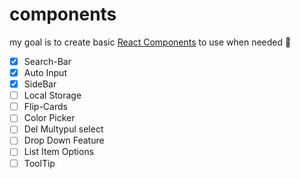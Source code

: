 # components
my goal is to create basic <a href="/to-react" target="_blank">React Components</a> to use when needed 🙂

- [X] Search-Bar
- [X] Auto Input
- [X] SideBar
- [ ] Local Storage
- [ ] Flip-Cards
- [ ] Color Picker
- [ ] Del Multypul select
- [ ] Drop Down Feature
- [ ] List Item Options
- [ ] ToolTip
